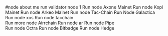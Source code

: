 #node about me
run validator node 1
Run node Axone Mainet
Run node Kopi Mainet
Run node Arkeo Mainet
Run node Tac-Chain
Run Node Galactica
Run node xos
Run node tacchain   
Run more node Airrchain
Run node ar
Run node Pipe  
Run node Octra 
Run node Bitbadge
Run node Hedge 
 
 
